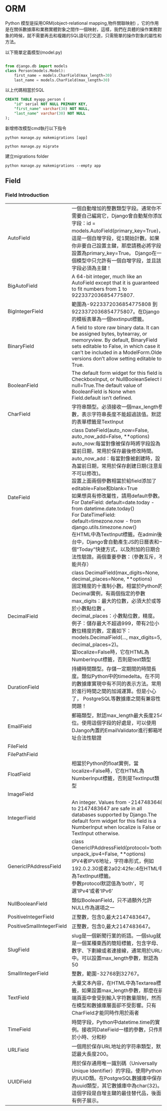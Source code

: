 # ORM  
Python 模型是採用ORM(object-relational mapping,物件關聯映射) ，它的作用是在關係數據庫和業務實體對象之間作一個映射，這樣，我們在具體的操作業務對象的時候，就不需要再去和複雜的SQL語句打交道，只需簡單的操作對象的屬性和方法。</br>

以下簡單定義模型(model.py)


```python 

from django.db import models
class Person(models.Model):
    first_name = models.CharField(max_length=30)
    last_name = models.CharField(max_length=30)    
```

以上代碼相當於SQL

```sql
CREATE TABLE myapp_person (
    "id" serial NOT NULL PRIMARY KEY,
    "first_name" varchar(30) NOT NULL,
    "last_name" varchar(30) NOT NULL
);
```

新增修改模型cmd執行以下指令</br>

```
python manage.py makemigrations [app]

python manage.py migrate
```

建立migrations folder
```
python manage.py makemigrations --empty app
```
## Field

### Field Introduction

<table>    
    <tr>
        <td>AutoField</td>
        <td>一個自動增加的整數類型字段。通常你不需要自己編寫它，Django會自動幫你添加字段：id = models.AutoField(primary_key=True)，這是一個自增字段，從1開始計數。如果你非要自己設置主鍵，那麼請務必將字段設置為primary_key=True。 Django在一個模型中只允許有一個自增字段，並且該字段必須為主鍵！</td>
    </tr>
    <tr>
        <td>BigAutoField</td>
        <td>A 64-bit integer, much like an AutoField except that it is guaranteed to fit numbers from 1 to 9223372036854775807.</td>
    </tr>    
    <tr>
        <td>BigIntegerField</td>
        <td>範圍為-9223372036854775808 到9223372036854775807。在Django的模板表單為一個textinput標籤。</td>
    </tr>
     <tr>
        <td>BinaryField</td>
        <td>A field to store raw binary data. It can be assigned bytes, bytearray, or memoryview. By default, BinaryField sets editable to False, in which case it can’t be included in a ModelForm.Older versions don’t allow setting editable to True.</td>
    </tr>
    <tr>
        <td>BooleanField</td>
        <td>The default form widget for this field is CheckboxInput, or NullBooleanSelect if null=True.The default value of BooleanField is None when Field.default isn’t defined.</td>
    </tr>
    <tr>
        <td>CharField</td>
        <td>字符串類型。必須接收一個max_length參數，表示字符串長度不能超過該值。默認的表單標籤是TextInput</td>
    </tr>
    <tr>
        <td>DateField</td>
        <td>class DateField(auto_now=False, auto_now_add=False, **options)</br> 
            auto_now:每當對像被保存時將字段設為當前日期，常用於保存最後修改時間。</br> 
            auto_now_add：每當對像被創建時，設為當前日期，常用於保存創建日期(注意是不可以修改)。</br> 
            設置上面兩個參數相當於給field添加了editable=False和blank=True</br> 
            如果想具有修改屬性，請用default參數。</br> 
            For DateField: default=date.today - from datetime.date.today()</br> 
            For DateTimeField: default=timezone.now - from django.utils.timezone.now()</br> 
            在HTML中為TextInput標籤。在admin後台中，Django會自動產生JS的日曆表和一個“Today”快捷方式，以及附加的日期合法性驗證。兩個重要參數：（參數互斥，不能共存）</br> 
        </td>            
    </tr>    
    <tr>
        <td>DecimalField</td>
        <td>class DecimalField(max_digits=None, decimal_places=None, **options)</br> 
        固定精度的十進制小數。相當於Python的Decimal實例，有兩個指定的參數max_digits：最大的位數，必須大於或等於小數點位數 。 </br> 
        decimal_places：小數點位數，精度。</br> 
        例子：儲存最大不超過999，帶有2位小數位精度的數，定義如下：models.DecimalField(..., max_digits=5, decimal_places=2)。</br> 
        當localize=False時，它在HTML為NumberInput標籤，否則是text類型</br> 
        </td>
    </tr>    
    <tr>
        <td>DurationField</td>
        <td>持續時間類型。存儲一定期間的時間長度。類似Python中的timedelta。在不同的數據庫實現中有不同的表示方法。常用於進行時間之間的加減運算。但是小心了， PostgreSQL等數據庫之間有兼容性問題！</td>
    </tr>
    <tr>
        <td>EmailField</td>
        <td>郵箱類型，默認max_length最大長度254位。使用這個字段的好處是，可以使用DJango內置的EmailValidator進行郵箱地址合法性驗證</td>
    </tr>
    <tr>
        <td>FileField</td>
        <td></td>
    </tr>
    <tr>
        <td>FilePathField</td>
        <td></td>
    </tr>
        <tr>
        <td>FloatField</td>
        <td>相當於Python的float實例，當localize=False時，它在HTML為NumberInput標籤，否則是TextInput類型</td>
    </tr>
        <tr>
        <td>ImageField</td>
        <td></td>
    </tr>
        <tr>
        <td>IntegerField</td>
        <td>An integer. Values from -2147483648 to 2147483647 are safe in all databases supported by Django.The default form widget for this field is a NumberInput when localize is False or TextInput otherwise.</td>
    </tr>
        <tr>
        <td>GenericIPAddressField</td>
        <td>class GenericIPAddressField(protocol=’both’, unpack_ipv4=False, **options) </br> 
            IPV4者IPV6地址，字符串形式，例如192.0.2.30或者2a02:42fe::4在HTML中為TextInput標籤。</br> 
            參數protocol默認值為‘both’，可選‘IPv4’或者‘IPv6’</br> 
        </td>
    </tr>
    <tr>
        <td>NullBooleanField</td>
        <td>類似BooleanField，只不過額外允許NULL作為選項之一</td>
    </tr>
    <tr>
        <td>PositiveIntegerField</td>
        <td>正整數，包含0,最大2147483647。</td>
    </tr>
      <tr>
        <td>PositiveSmallIntegerField</td>
        <td>正整數，包含0,最大2147483647。</td>
    </tr>
      <tr>
        <td>SlugField</td>
        <td>slug是一個新聞行業的術語。一個slug就是一個某種東西的簡短標籤，包含字母、數字、下劃線或者連接線，通常用於URLs中。可以設置max_length參數，默認為50</td>
    </tr>
      <tr>
        <td>SmallIntegerField</td>
        <td>整數，範圍-32768到32767。</td>
    </tr>
      <tr>
        <td>TextField</td>
        <td>大量文本內容，在HTML中為Textarea標籤，如果設置max_length參數，那麼在前端頁面中會受到輸入字符數量限制，然而在模型和數據庫層面卻不受影響。只有CharField才能同時作用於兩者</td>
    </tr>
      <tr>
        <td>TimeField</td>
        <td>時間字段，Python中datetime.time的實例。接收同DateField一樣的參數，只作用於小時、分和秒</td>
    </tr>
      <tr>
        <td>URLField</td>
        <td>一個用於保存URL地址的字符串類型，默認最大長度200。</td>
    </tr>
    <tr>
        <td>UUIDField</td>
        <td>用於保存通用唯一識別碼（Universally Unique Identifier）的字段。使用Python的UUID類。在PostgreSQL數據庫中保存為uuid類型，其它數據庫中為char(32)。這個字段是自增主鍵的最佳替代品，後面有例子展示。</td>
    </tr>
</table>